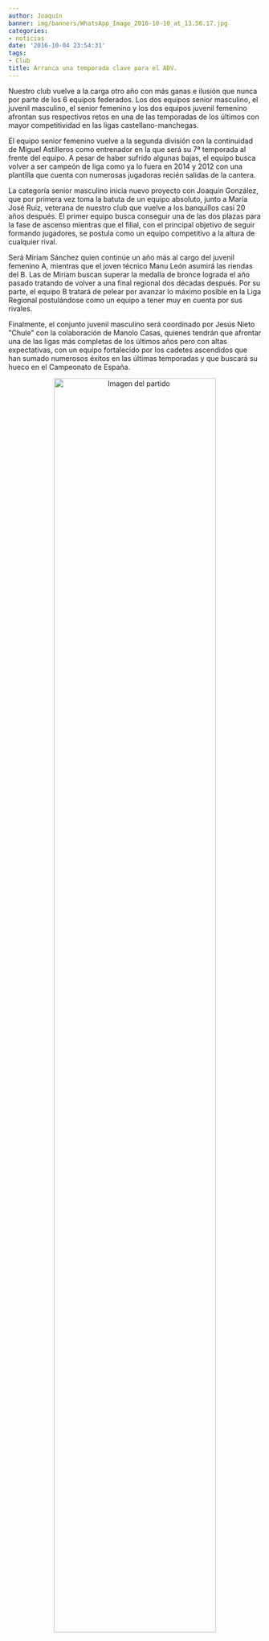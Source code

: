 ```yaml
---
author: Joaquín
banner: img/banners/WhatsApp_Image_2016-10-10_at_13.56.17.jpg
categories:
- noticias
date: '2016-10-04 23:54:31'
tags:
- Club
title: Arranca una temporada clave para el ADV.
---
```


Nuestro club vuelve a la carga otro año con más ganas e ilusión que nunca por parte de los 6 equipos federados. Los dos equipos senior masculino, el juvenil masculino, el senior femenino y los dos equipos juvenil femenino afrontan sus respectivos retos en una de las temporadas de los últimos con mayor competitividad en las ligas castellano-manchegas.

El equipo senior femenino vuelve a la segunda división con la continuidad de Miguel Astilleros como entrenador en la que será su 7ª temporada al frente del equipo. A pesar de haber sufrido algunas bajas, el equipo busca volver a ser campeón de liga como ya lo fuera en 2014 y 2012 con una plantilla que cuenta con numerosas jugadoras recién salidas de la cantera.

La categoría senior masculino inicia nuevo proyecto con Joaquín González, que por primera vez toma la batuta de un equipo absoluto, junto a María José Ruiz, veterana de nuestro club que vuelve a los banquillos casi 20 años después. El primer equipo busca conseguir una de las dos plazas para la fase de ascenso mientras que el filial, con el principal objetivo de seguir formando jugadores, se postula como un equipo competitivo a la altura de cualquier rival.

Será Miriam Sánchez quien continúe un año más al cargo del juvenil femenino A, mientras que el joven técnico Manu León asumirá las riendas del B. Las de Miriam buscan superar la medalla de bronce lograda el año pasado tratando de volver a una final regional dos décadas después. Por su parte, el equipo B tratará de pelear por avanzar lo máximo posible en la Liga Regional postulándose como un equipo a tener muy en cuenta por sus rivales.

Finalmente, el conjunto juvenil masculino será coordinado por Jesús Nieto "Chule" con la colaboración de Manolo Casas, quienes tendrán que afrontar una de las ligas más completas de los últimos años pero con altas expectativas, con un equipo fortalecido por los cadetes ascendidos que han sumado numerosos éxitos en las últimas temporadas y que buscará su hueco en el Campeonato de España.

<center>
<a target="_new" href="http://www.advmiguelturra.org/img/banners/WhatsApp%20Image%202016-10-10%20at%2013.56.17.jpg"> 
<img alt="Imagen del partido" width="80%" align="center" src="http://www.advmiguelturra.org/img/banners/WhatsApp%20Image%202016-10-10%20at%2013.56.17.jpg"/> </a> </center>


